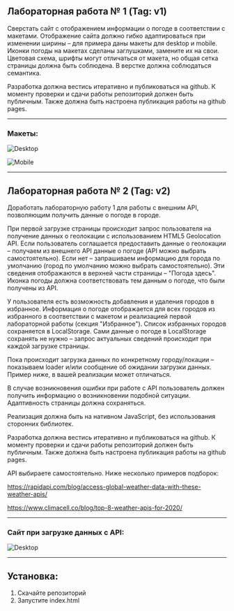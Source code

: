 ## Лабораторная работа № 1 (Tag: v1)

Сверстать сайт с отображением информации о погоде в соответствии с макетами. Отображение сайта должно гибко адаптироваться при изменении ширины – для примера даны макеты для desktop и mobile. Иконки погоды на макетах сделаны заглушками, замените их на свои. Цветовая схема, шрифты могут отличаться от макета, но общая сетка страницы должна быть соблюдена. В верстке должна соблюдаться семантика.

Разработка должна вестись итеративно и публиковаться на github. К моменту проверки и сдачи работы репозиторий должен быть публичным. Также должна быть настроена публикация работы на github pages.

____

### Макеты:

![Desktop](https://github.com/Erartria/web_6sem/blob/master/img/readme/desktop.jpg)

![Mobile](https://github.com/Erartria/web_6sem/blob/master/img/readme/mobile.jpg)

____

## Лабораторная работа № 2 (Tag: v2)

Доработать лабораторную работу 1 для работы с внешним API, позволяющим получить данные о погоде в городе.

При первой загрузке страницы происходит запрос пользователя на получение данных о геолокации с использованием HTML5 Geolocation API. Если пользователь соглашается предоставить данные о геолокации – получаем из внешнего API данные о погоде (API можно выбрать самостоятельно). Если нет – запрашиваем информацию для города по умолчанию (город по умолчанию можно выбрать самостоятельно). Эти сведения отображаются в верхней части страницы – "Погода здесь". Иконка погоды должна соответствовать тем данным о погоде, что были получены из API.

У пользователя есть возможность добавления и удаления городов в избранное. Информация о погоде отображается для всех городов из избранного в соответствии с макетом и реализацией первой лабораторной работы (секция "Избранное"). Список избранных городов сохраняется в LocalStorage. Сами данные о погоде в LocalStorage сохранять не нужно – запрос актуальных сведений происходит при каждой загрузке страницы.

Пока происходит загрузка данных по конкретному городу/локации – показываем loader и/или сообщение об ожидании загрузки данных. Пример ниже, в вашей реализации может отличаться.

В случае возникновения ошибки при работе с API пользователь должен получить информацию о возникновении подобной ситуации. Адаптивность страницы должна сохраняться.

Реализация должна быть на нативном JavaScript, без использования сторонних библиотек.

Разработка должна вестись итеративно и публиковаться на github. К моменту проверки и сдачи работы репозиторий должен быть публичным. Также должна быть настроена публикация работы на github pages.

API выбираете самостоятельно. Ниже несколько примеров подборок:

https://rapidapi.com/blog/access-global-weather-data-with-these-weather-apis/

https://www.climacell.co/blog/top-8-weather-apis-for-2020/
____

### Сайт при загрузке данных с API:

![Desktop](https://github.com/Erartria/web_6sem/blob/master/img/readme/Onload.jpg)

____
## Установка:
1. Скачайте репозиторий
2. Запустите index.html
